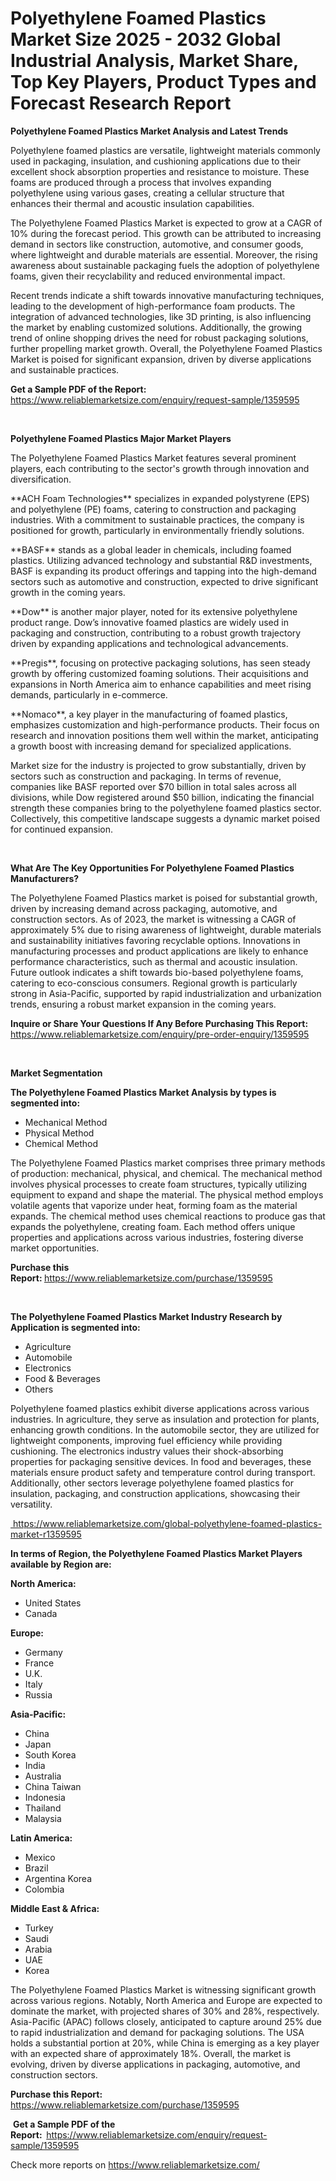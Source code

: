 <p><h1>Polyethylene Foamed Plastics Market Size 2025 - 2032 Global Industrial Analysis, Market Share, Top Key Players, Product Types and Forecast Research Report</h1></p><p><strong>Polyethylene Foamed Plastics Market Analysis and Latest Trends</strong></p>
<p><p>Polyethylene foamed plastics are versatile, lightweight materials commonly used in packaging, insulation, and cushioning applications due to their excellent shock absorption properties and resistance to moisture. These foams are produced through a process that involves expanding polyethylene using various gases, creating a cellular structure that enhances their thermal and acoustic insulation capabilities.</p><p>The Polyethylene Foamed Plastics Market is expected to grow at a CAGR of 10% during the forecast period. This growth can be attributed to increasing demand in sectors like construction, automotive, and consumer goods, where lightweight and durable materials are essential. Moreover, the rising awareness about sustainable packaging fuels the adoption of polyethylene foams, given their recyclability and reduced environmental impact.</p><p>Recent trends indicate a shift towards innovative manufacturing techniques, leading to the development of high-performance foam products. The integration of advanced technologies, like 3D printing, is also influencing the market by enabling customized solutions. Additionally, the growing trend of online shopping drives the need for robust packaging solutions, further propelling market growth. Overall, the Polyethylene Foamed Plastics Market is poised for significant expansion, driven by diverse applications and sustainable practices.</p></p>
<p><strong>Get a Sample PDF of the Report:&nbsp;</strong> <a href="https://www.reliablemarketsize.com/enquiry/request-sample/1359595?utm_campaign=3563&utm_medium=2&utm_source=Github&utm_content=ia&utm_term=22032025&utm_id=polyethylene-foamed-plastics">https://www.reliablemarketsize.com/enquiry/request-sample/1359595</a></p>
<p>&nbsp;</p>
<p><strong>Polyethylene Foamed Plastics Major Market Players</strong></p>
<p><p>The Polyethylene Foamed Plastics Market features several prominent players, each contributing to the sector's growth through innovation and diversification. </p><p>**ACH Foam Technologies** specializes in expanded polystyrene (EPS) and polyethylene (PE) foams, catering to construction and packaging industries. With a commitment to sustainable practices, the company is positioned for growth, particularly in environmentally friendly solutions. </p><p>**BASF** stands as a global leader in chemicals, including foamed plastics. Utilizing advanced technology and substantial R&D investments, BASF is expanding its product offerings and tapping into the high-demand sectors such as automotive and construction, expected to drive significant growth in the coming years. </p><p>**Dow** is another major player, noted for its extensive polyethylene product range. Dow’s innovative foamed plastics are widely used in packaging and construction, contributing to a robust growth trajectory driven by expanding applications and technological advancements. </p><p>**Pregis**, focusing on protective packaging solutions, has seen steady growth by offering customized foaming solutions. Their acquisitions and expansions in North America aim to enhance capabilities and meet rising demands, particularly in e-commerce. </p><p>**Nomaco**, a key player in the manufacturing of foamed plastics, emphasizes customization and high-performance products. Their focus on research and innovation positions them well within the market, anticipating a growth boost with increasing demand for specialized applications. </p><p>Market size for the industry is projected to grow substantially, driven by sectors such as construction and packaging. In terms of revenue, companies like BASF reported over $70 billion in total sales across all divisions, while Dow registered around $50 billion, indicating the financial strength these companies bring to the polyethylene foamed plastics sector. Collectively, this competitive landscape suggests a dynamic market poised for continued expansion.</p></p>
<p>&nbsp;</p>
<p><strong>What Are The Key Opportunities For Polyethylene Foamed Plastics Manufacturers?</strong></p>
<p><p>The Polyethylene Foamed Plastics market is poised for substantial growth, driven by increasing demand across packaging, automotive, and construction sectors. As of 2023, the market is witnessing a CAGR of approximately 5% due to rising awareness of lightweight, durable materials and sustainability initiatives favoring recyclable options. Innovations in manufacturing processes and product applications are likely to enhance performance characteristics, such as thermal and acoustic insulation. Future outlook indicates a shift towards bio-based polyethylene foams, catering to eco-conscious consumers. Regional growth is particularly strong in Asia-Pacific, supported by rapid industrialization and urbanization trends, ensuring a robust market expansion in the coming years.</p></p>
<p><strong>Inquire or Share Your Questions If Any Before Purchasing This Report:</strong> <a href="https://www.reliablemarketsize.com/enquiry/pre-order-enquiry/1359595?utm_campaign=3563&utm_medium=2&utm_source=Github&utm_content=ia&utm_term=22032025&utm_id=polyethylene-foamed-plastics">https://www.reliablemarketsize.com/enquiry/pre-order-enquiry/1359595</a></p>
<p>&nbsp;</p>
<p><strong>Market Segmentation</strong></p>
<p><strong>The Polyethylene Foamed Plastics Market Analysis by types is segmented into:</strong></p>
<p><ul><li>Mechanical Method</li><li>Physical Method</li><li>Chemical Method</li></ul></p>
<p><p>The Polyethylene Foamed Plastics market comprises three primary methods of production: mechanical, physical, and chemical. The mechanical method involves physical processes to create foam structures, typically utilizing equipment to expand and shape the material. The physical method employs volatile agents that vaporize under heat, forming foam as the material expands. The chemical method uses chemical reactions to produce gas that expands the polyethylene, creating foam. Each method offers unique properties and applications across various industries, fostering diverse market opportunities.</p></p>
<p><strong>Purchase this Report:&nbsp;</strong><a href="https://www.reliablemarketsize.com/purchase/1359595?utm_campaign=3563&utm_medium=2&utm_source=Github&utm_content=ia&utm_term=22032025&utm_id=polyethylene-foamed-plastics">https://www.reliablemarketsize.com/purchase/1359595</a></p>
<p>&nbsp;</p>
<p><strong>The Polyethylene Foamed Plastics Market Industry Research by Application is segmented into:</strong></p>
<p><ul><li>Agriculture</li><li>Automobile</li><li>Electronics</li><li>Food & Beverages</li><li>Others</li></ul></p>
<p><p>Polyethylene foamed plastics exhibit diverse applications across various industries. In agriculture, they serve as insulation and protection for plants, enhancing growth conditions. In the automobile sector, they are utilized for lightweight components, improving fuel efficiency while providing cushioning. The electronics industry values their shock-absorbing properties for packaging sensitive devices. In food and beverages, these materials ensure product safety and temperature control during transport. Additionally, other sectors leverage polyethylene foamed plastics for insulation, packaging, and construction applications, showcasing their versatility.</p></p>
<p><a href="https://www.reliablemarketsize.com/global-polyethylene-foamed-plastics-market-r1359595?utm_campaign=3563&utm_medium=2&utm_source=Github&utm_content=ia&utm_term=22032025&utm_id=polyethylene-foamed-plastics">&nbsp;https://www.reliablemarketsize.com/global-polyethylene-foamed-plastics-market-r1359595</a></p>
<p><strong>In terms of Region, the Polyethylene Foamed Plastics Market Players available by Region are:</strong></p>
<p>
    <p> <strong> North America: </strong>
        <ul>
            <li>United States</li>
            <li>Canada</li>
        </ul>
        </p> 
    <p> <strong> Europe: </strong>
        <ul>
            <li>Germany</li>
            <li>France</li>
            <li>U.K.</li>
            <li>Italy</li>
            <li>Russia</li>
        </ul>
        </p> 
    <p> <strong> Asia-Pacific: </strong>
        <ul>
            <li>China</li>
            <li>Japan</li>
            <li>South Korea</li>
            <li>India</li>
            <li>Australia</li>
            <li>China Taiwan</li>
            <li>Indonesia</li>
            <li>Thailand</li>
            <li>Malaysia</li>
        </ul>
        </p> 
    <p> <strong> Latin America: </strong>
        <ul>
            <li>Mexico</li>
            <li>Brazil</li>
            <li>Argentina Korea</li>
            <li>Colombia</li>
        </ul>
        </p> 
    <p> <strong> Middle East & Africa: </strong>
        <ul>
            <li>Turkey</li>
            <li>Saudi</li>
            <li>Arabia</li>
            <li>UAE</li>
            <li>Korea</li>
        </ul>
    </p>
    </p>
<p><p>The Polyethylene Foamed Plastics Market is witnessing significant growth across various regions. Notably, North America and Europe are expected to dominate the market, with projected shares of 30% and 28%, respectively. Asia-Pacific (APAC) follows closely, anticipated to capture around 25% due to rapid industrialization and demand for packaging solutions. The USA holds a substantial portion at 20%, while China is emerging as a key player with an expected share of approximately 18%. Overall, the market is evolving, driven by diverse applications in packaging, automotive, and construction sectors.</p></p>
<p><strong>Purchase this Report: </strong><a href="https://www.reliablemarketsize.com/purchase/1359595?utm_campaign=3563&utm_medium=2&utm_source=Github&utm_content=ia&utm_term=22032025&utm_id=polyethylene-foamed-plastics">https://www.reliablemarketsize.com/purchase/1359595</a></p>
<p>&nbsp;<strong>Get a Sample PDF of the Report:&nbsp;&nbsp;</strong><a href="https://www.reliablemarketsize.com/enquiry/request-sample/1359595?utm_campaign=3563&utm_medium=2&utm_source=Github&utm_content=ia&utm_term=22032025&utm_id=polyethylene-foamed-plastics">https://www.reliablemarketsize.com/enquiry/request-sample/1359595</a></p>
<p><strong></strong></p>
<p>Check more reports on <a href="https://www.reliablemarketsize.com/?utm_campaign=3563&utm_medium=2&utm_source=Github&utm_content=ia&utm_term=22032025&utm_id=polyethylene-foamed-plastics">https://www.reliablemarketsize.com/</a></p>
